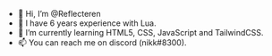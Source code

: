 - 👋 Hi, I’m @Reflecteren
- 👀 I have 6 years experience with Lua.
- 🌱 I’m currently learning HTML5, CSS, JavaScript and TailwindCSS.
- 📫 You can reach me on discord (nikk#8300).
